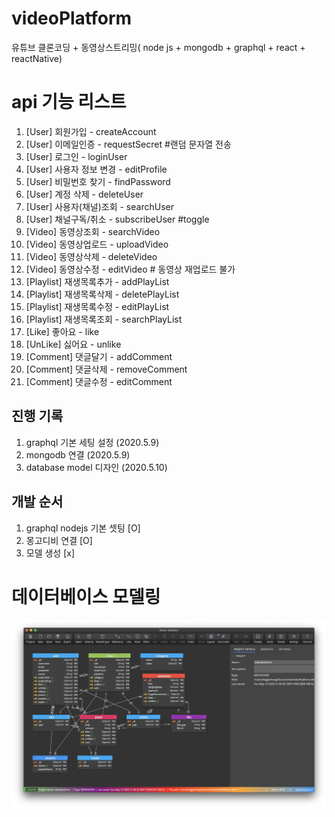 # videoPlatform
유튜브 클론코딩 + 동영상스트리밍( node js + mongodb + graphql + react + reactNative)

# api 기능 리스트
1.  [User]  회원가입 - createAccount
2.  [User]  이메일인증 - requestSecret #랜덤 문자열 전송
3.  [User]  로그인 - loginUser
4.  [User]  사용자 정보 변경 - editProfile
5.  [User]  비밀번호 찾기 - findPassword
6.  [User]  계정 삭제 - deleteUser
0.  [User]  사용자(채널)조회 - searchUser
0.  [User]  채널구독/취소 - subscribeUser #toggle 
0.  [Video] 동영상조회 - searchVideo
7.  [Video] 동영상업로드 - uploadVideo
8.  [Video] 동영상삭제 - deleteVideo
9.  [Video] 동영상수정 - editVideo # 동영상 재업로드 불가
10. [Playlist] 재생목록추가 - addPlayList
11. [Playlist] 재생목록삭제 - deletePlayList
12. [Playlist] 재생목록수정 - editPlayList
13. [Playlist] 재생목록조회 - searchPlayList
14. [Like] 좋아요 - like 
15. [UnLike] 싫어요  - unlike
16. [Comment] 댓글달기 - addComment
17. [Comment] 댓글삭제 - removeComment
18. [Comment] 댓글수정 - editComment



## 진행 기록
1. graphql 기본 세팅 설정 (2020.5.9)
2. mongodb 연결 (2020.5.9)
3. database model 디자인 (2020.5.10)
## 개발 순서
1. graphql nodejs 기본 셋팅 [O]
2. 몽고디비 연결 [O]
3. 모델 생성 [x]


# 데이터베이스 모델링
![ex_screenshot](./modeling1.png)


